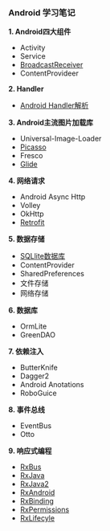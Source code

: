 ### Android 学习笔记

**1. Android四大组件**
- Activity
- Service
- [BroadcastReceiver](https://github.com/zhaoqingyue/ZQYAndroidNotes/blob/master/%E5%9B%9B%E5%A4%A7%E7%BB%84%E4%BB%B6/BroadcastReceiver.md)
- ContentProvideer

**2. Handler**
- [Android Handler解析](https://github.com/zhaoqingyue/ZQYAndroidNotes/tree/master/Handler)

**3. Android主流图片加载库**
- Universal-Image-Loader
- [Picasso](https://github.com/zhaoqingyue/ZQYAndroidNotes/blob/master/%E5%9B%BE%E7%89%87%E5%8A%A0%E8%BD%BD%E5%BA%93/Android_Picasso%E5%9B%BE%E7%89%87%E5%8A%A0%E8%BD%BD.md)
- Fresco
- [Glide](https://github.com/zhaoqingyue/ZQYAndroidNotes/blob/master/%E5%9B%BE%E7%89%87%E5%8A%A0%E8%BD%BD%E5%BA%93/Android_Glide%E5%9B%BE%E7%89%87%E5%8A%A0%E8%BD%BD.md)

**4. 网络请求**
- Android Async Http
- Volley
- OkHttp
- [Retrofit](https://github.com/zhaoqingyue/ZQYAndroidNotes/tree/master/%E7%BD%91%E7%BB%9C%E6%A1%86%E6%9E%B6)

**5. 数据存储**
- [SQLlite数据库](https://github.com/zhaoqingyue/ZQYAndroidNotes/blob/master/%E6%95%B0%E6%8D%AE%E5%AD%98%E5%82%A8/Android_SQLlite%E6%95%B0%E6%8D%AE%E5%BA%93.md)
- ContentProvider
- SharedPreferences
- 文件存储
- 网络存储

**6. 数据库**
- OrmLite
- GreenDAO


**7. 依赖注入**
- ButterKnife
- Dagger2
- Android Anotations
- RoboGuice

**8. 事件总线**
- EventBus
- Otto

**9. 响应式编程**
- [RxBus](https://github.com/zhaoqingyue/ZQYAndroidNotes/blob/master/RxJava%E7%B3%BB%E5%88%97/RxBus.md)
- [RxJava](https://github.com/zhaoqingyue/ZQYAndroidNotes/blob/master/RxJava%E7%B3%BB%E5%88%97/RxJava.md)
- [RxJava2](https://github.com/zhaoqingyue/ZQYAndroidNotes/blob/master/RxJava%E7%B3%BB%E5%88%97/RxJava2.md)
- [RxAndroid](https://github.com/zhaoqingyue/ZQYAndroidNotes/blob/master/RxJava%E7%B3%BB%E5%88%97/RxAndroid.md)
- [RxBinding](https://github.com/zhaoqingyue/ZQYAndroidNotes/blob/master/RxJava%E7%B3%BB%E5%88%97/RxBinding.md)
- [RxPermissions](https://github.com/zhaoqingyue/ZQYAndroidNotes/blob/master/RxJava%E7%B3%BB%E5%88%97/RxPermissions.md)
- [RxLifecyle](https://github.com/zhaoqingyue/ZQYAndroidNotes/blob/master/RxJava%E7%B3%BB%E5%88%97/RxLifecyle.md)
